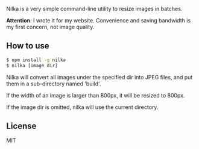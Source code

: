 Nilka is a very simple command-line utility to resize images in batches.

**Attention**: I wrote it for my website. Convenience and saving bandwidth is my first concern, not image quality. 

## How to use

```bash
$ npm install -g nilka
$ nilka [image dir]
```

Nilka will convert all images under the specified dir into JPEG files, and put them in a sub-directory named 'build'.

If the width of an image is larger than 800px, it will be resized to 800px.

If the image dir is omitted, nilka will use the current directory.

## License

MIT
